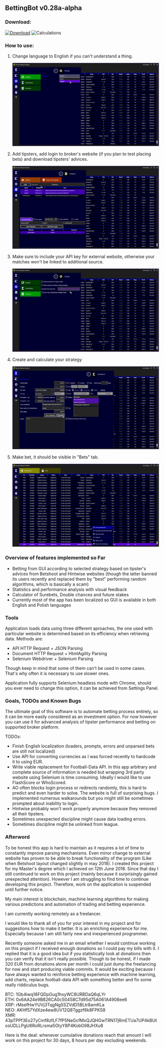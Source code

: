 ## BettingBot v0.28a-alpha

### Download:

[![Download](https://img.shields.io/badge/download-BettingBot--v0.28--alpha-blue.svg)](https://github.com/rvnlord/BettingBot/releases/download/v0.28-alpha/BettingBot-v0.28-alpha.zip)
![Calculations](https://img.shields.io/badge/SHA--256-8EB61D86A6CBD841862E676B4A41DC5176E1C6931107170681B6F5E99575F04E-green.svg)

### How to use:

1. Change language to English if you can't understand a thing.

   ![Change language](/Images/2018-09-06_145434.png?raw=true)

2. Add tipsters, add login to broker's website (if you plan to test placing bets) and download tipsters' advices.

   ![Load data](/Images/2018-09-06_145956.png?raw=true)

3. Make sure to include your API key for external website, otherwise your matches won't be linked to additional source.

   ![Provide API Key](/Images/2018-09-06_150352.png?raw=true)

4. Create and calculate your strategy

   ![Provide API Key](/Images/2018-09-06_150657.png?raw=true)

5. Make bet, it should be visible in "Bets" tab.

   ![Provide API Key](/Images/2018-09-06_150723.png?raw=true)

### Overview of features implemented so Far

* Betting from GUI according to selected strategy based on tipster's advices from Betshoot and Hintwise websites (though the latter banned its users recently and replaced them by "best" performing random algorithms, which is basically a scam)
* Statistics and performance analysis with visual feedback
* Calculator of Surebets, Double chances and future stakes
* Currently most of the app has been localized so GUI is available in both English and Polish languages

### Tools

Application loads data using three different aproaches, the one used with particular website is determined based on its efficiency when retrieving data. Methods are:
* API HTTP Request + JSON Parsing
* Document HTTP Request + HtmlAgility Parsing
* Selenium Webdriver + Selenium Parsing

Though keep in mind that some of them can't be used in some cases. That's why often it is necessary to use slower ones.

Application fully supports Selenium headless mode with Chrome, should you ever need to change this option, it can be achieved from Settings Panel.

### Goals, TODOs and Known Bugs

The ultimate goal of this software is to automate betting process entirely, so it can be more easily considered as an investment option. For now however you can use it for advanced analysis of tipster performance and betting on supported broker platform.

TODOs:
* Finish English localization (loaders, prompts, errors and unparsed bets are still not localized)
* Use API for converting currencies as I was forced recently to hardcode it to using EUR.
* Write viable replacement for Football-Data API. In this app arbitrary and complete source of information is needed but wrapping 3rd party website using Selenium is time consuming. Ideally I would like to use FlashScore or WhoScored.
* AO often blocks login process or redirects randomly, this is hard to predict and even harder to solve. The website is full of surprising bugs. I implemented numerous walkarounds but you might still be sometimes prompted about inability to login.
* Hintwise probably won't work properly anymore because they removed all their tipsters.
* Sometimes unexpected discipline might cause data loading errors.
* Sometimes discipline might be unlinked from league.

### Afterword

To be honest this app is hard to maintain as it requires a lot of time to constantly improve parsing mechanisms. Even minor change to external website has proven to be able to break functionality of the program (Like when Betshoot layout changed slightly in may 2018). I created this project for my Master's degree which I achieved on 12th June 2018. Since that day I still continued to work on this project (mainly because it surprisingly gained unexpected attention). However I am struggling to find time to continue developing this project. Therefore, work on the application is suspended until further notice. 

My main interest is blockchain, machine learning algorithms for making various predictions and automation of trading and betting experience.

I am currently working remotely as a freelancer.

I would like to thank all of you for your interest in my project and for suggestions how to make it better. It is an enriching experience for me. Especially because I am still fairly new and inexperienced programmer.

Recently someone asked me in an email whether I would continue working on this project if I received enough donations so I could pay my bills with it. I replied that it is a good idea but if you statistically look at donations then you can verify that it isn't really possible. Though to be honest, if I made 320 EUR from donations alone per month I could just dump the freelancing for now and start producing viable commits. It would be exciting because I have always wanted to reinforce betting experience with machine learning, add charts, replace football-data API with something better and fix some really riddiculus bugs.

BTC: 1Gb4iwq18FQDpGug1hxyWC8URBDaQ6qLYr  
ETH: 0x6AA24e9B826CA0c50458C7d95d75A061A4908ee6  
XRP: rMsefHwYUVj3TqgNgSSZVdD5BLtr8amKLa  
NEO: AKHf57YdXze4ew8UV12Q8Tggzf6k8FPKS8  
XMR: 43pTPPf3Eo27yCmf8zfLF7fP5NeGcfMxQJQHGwTRN17jRmETUa7UP4kBUtosUDLLPgU6RoRLrsma5GtyY8P4KobG98JHXu8  

Here is the deal: whenever cumulative donations reach that amount I will work on this project for 30 days, 8 hours per day excluding weekends.








